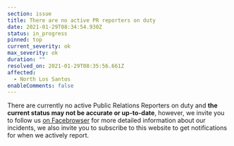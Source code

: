 ```yaml
---
section: issue
title: There are no active PR reporters on duty
date: 2021-01-29T08:34:54.930Z
status: in_progress
pinned: top
current_severity: ok
max_severity: ok
duration: ""
resolved_on: 2021-01-29T08:35:56.661Z
affected:
  - North Los Santos
enableComments: false
---
```

There are currently no active Public Relations Reporters on duty and **the current status may not be accurate or up-to-date**, however, we invite you to follow us [on Facebrowser](https://face.gta.world/pages/LSFire) for more detailed information about our incidents, we also invite you to subscribe to this website to get notifications for when we actively report.